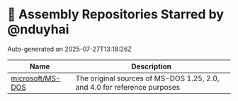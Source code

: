 # 🌟 Assembly Repositories Starred by @nduyhai

Auto-generated on 2025-07-27T13:18:26Z

| Name | Description |
|------|-------------|
| [microsoft/MS-DOS](https://github.com/microsoft/MS-DOS) | The original sources of MS-DOS 1.25, 2.0, and 4.0 for reference purposes |
